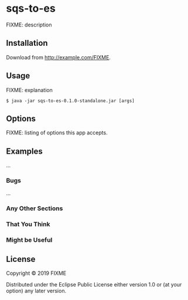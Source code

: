 # sqs-to-es

FIXME: description

## Installation

Download from http://example.com/FIXME.

## Usage

FIXME: explanation

    $ java -jar sqs-to-es-0.1.0-standalone.jar [args]

## Options

FIXME: listing of options this app accepts.

## Examples

...

### Bugs

...

### Any Other Sections
### That You Think
### Might be Useful

## License

Copyright © 2019 FIXME

Distributed under the Eclipse Public License either version 1.0 or (at
your option) any later version.

